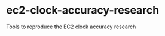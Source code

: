 ec2-clock-accuracy-research
===========================

Tools to reproduce the EC2 clock accuracy research
